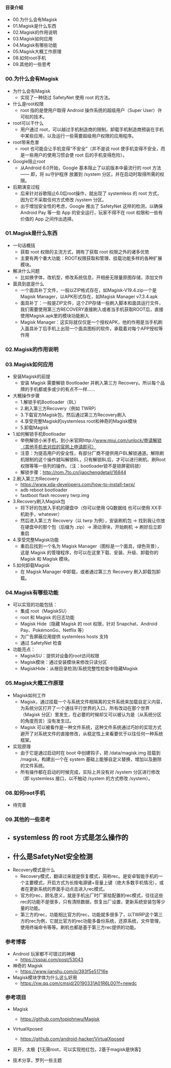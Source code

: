 #### 目录介绍
- 00.为什么会有Magisk
- 01.Magisk是什么东西
- 02.Magisk的作用说明
- 03.Magisk如何应用
- 04.Magisk有哪些功能
- 05.Magisk大概工作原理
- 08.如何root手机
- 09.其他的一些思考



### 00.为什么会有Magisk
- 为什么会有Magisk
    - 实现了一种绕过 SafetyNet 使用 root 的方法。
- 什么是root权限
    - root 指的是使用户取得 Android 操作系统的超级用户（Super User）许可权的技术。
- root可以干什么
    - 用户通过 root，可以越过手机制造商的限制，卸载手机制造商预装在手机中某些应用，以及运行一些需要超级用户权限的应用程序。
- root带来危害
    - root 也可能会让手机变得“不安全”（并不是说 root 使手机变得不安全，而是一些用户的使用习惯会使 root 后的手机变得危险）。
- Google阻止root
    - 从Android 6.0开始，Google 基本阻止了以前版本中最流行的 root 方法 —— 即，将 su守护程序 放置到 /system 分区，并在启动时取得所需的权限。
- 后期演变过程
    - 后来针对谷歌阻止6.0后root操作，就出现了 systemless 的 root 方式，因为它不采取任何方式修改 /system 分区。
    - 出于增加安全性的考虑，Google 推出了 SafetyNet 这样的检测，以确保 Android Pay 等一些 App 的安全运行，玩家不得不在 root 权限和一些有价值的 App 之间作出选择。



### 01.Magisk是什么东西
- 一句话概括
    - 获取 root 权限的主流方式，拥有了获取 root 权限之外的诸多优势
    - 主要有两个重大功能：ROOT权限获取和管理、挂载功能多样的各种扩展模块。
- 解决什么问题
    - 比如换字体，改机型，修改系统信息，开相册无限量原图存储，添加文件
- 面具到底是什么
    - 一个面具补丁文件，一般以ZIP格式存在，如Magisk-V19.4.zip一个是Magisk Manager，以APK形式存在，如Magisk Manager v7.3.4.apk
    - 面具补丁：一般是ZIP文件，这个ZIP存储一些刷入脚本和面具运行文件，我们需要使用第三方RECOVERY直接刷入或者当手机获取ROOT后，直接使用Magisk.apk里的模块功能刷入
    - Magisk Manager：这实际就仅仅是一个授权APK，他的作用是当手机刷入面具补丁后手机上出现一个面具图标的软件，承载着对每个APP授权等作用




### 02.Magisk的作用说明



### 03.Magisk如何应用
- 安装Magisk的前提
    - 安装 Magisk 需要解锁 Bootloader 并刷入第三方 Recovery。所以每个品牌的手机都或多或少的有点不一样……
- 大概操作步骤
    - 1.解锁手机Bootloader（BL）
    - 2.刷入第三方Recovery（例如 TWRP）
    - 3.下载官方Magisk包，然后通过第三方Recovery刷入
    - 4.享受完整Magisk的systemless root和神奇的Magisk模块
    - 5.卸载Magisk
- 1.如何解锁手机Bootloader
    - 举例解锁小米手机，到小米官网http://www.miui.com/unlock/申请解锁（其他手机去对应的官网上申请即可）
    - 注意：为提高用户的安全性，有部分厂商不提供用户BL解锁通道。解除刷机限制的这个操作就叫解锁BL，只有解锁BL后，才可以进行刷机、刷Root权限等等一些列的操作。（注：bootloader锁不是锁屏密码锁）
    - 解锁步骤：http://rom.7to.cn/jiaochengdetail/16844
- 2.刷入第三方Recovery
    - https://www.xda-developers.com/how-to-install-twrp/
    - adb reboot bootloader
    - fastboot flash recovery twrp.img
- 3.Recovery刷入Magisk包
    - 将下好的包放入手机的硬盘中（你可以使用 QQ数据线 也可以使用 XX手机助手，whatever）
    - 然后进入第三方 Recovery（以 twrp 为例），安装刷机包 -> 找到我让你放在硬盘中的那个包（后缀为 .zip）-> 滑动滑块，开始刷机 -> 刷好后立即重启
- 4.享受完整Magisk功能
    - 重启后找到一个名为 Magisk Manager（图标是一个面具，绿色背景），这是 Magisk 的管理程序，你可以在这里下载、安装、升级、卸载你的 Magisk 和 Magisk 模块。
- 5.如何卸载Magisk
    - 在 Magisk Manager 中卸载，或者通过第三方 Recovery 刷入卸载包卸载。


### 04.Magisk有哪些功能
- 可以实现的功能包括：
    - 集成 root（MagiskSU）
    - root 和 Magisk 的日志功能
    - Magisk Hide（隐藏 Magisk 的 root 权限，针对 Snapchat、Android Pay、PokémonGo、Netflix 等）
    - 为广告屏蔽应用提供 systemless hosts 支持
    - 通过 SafetyNet 检查
- 功能亮点：
    - MagiskSU：提供对设备的root访问权限
    - Magisk模块：通过安装模块来修改只读分区
    - MagiskHide：从根目录检测/系统完整性检查中隐藏Magisk



### 05.Magisk大概工作原理
- Magisk如何工作
    - Magisk，通过挂载一个与系统文件相隔离的文件系统来加载自定义内容，为系统分区打开了一个通往平行世界的入口，所有改动在那个世界（Magisk 分区）里发生，在必要的时候却又可以被认为是（从系统分区的角度而言）没有发生过。
    - Magisk 可以被看作是一种文件系统，这种文件系统通过巧妙的实现方式避开了对系统文件的直接修改，从稳定性上来看要优于以往任何一种系统框架。
- 实现原理
    - 由于它是通过启动时在 boot 中创建钩子，把 /data/magisk.img 挂载到 /magisk，构建出一个在 system 基础上能够自定义替换，增加以及删除的文件系统。
    - 所有操作都在启动的时候完成，实际上并没有对 /system 分区进行修改（即 systemless 接口，以不触动 /system 的方式修改 /system）。



### 08.如何root手机
- 待完善



### 09.其他的一些思考
- systemless 的 root 方式是怎么操作的
    - 
- 什么是SafetyNet安全检测
    - 
- Recovery模式是什么
    - Recovery模式，翻译过来就是恢复模式，简称rec。是安卓智能手机的一个主要模式，开启方式为长按电源键+音量上键（绝大多数手机情况），或者在更新系统的界面手动点击进入rec模式。
    - 官方的rec，顾名思义，就是手机出厂时厂家给配置的rec模式，往往这些rec的功能不是很多，只有清除数据，恢复出厂设置，更新系统安装包等少量的功能。
    - 第三方的rec，功能相比官方的rec，功能就多很多了，以TWRP这个第三方的rec为例，它就比官方的rec功能多备份系统，还原系统，文件管理，使用终端命令等等。刷机也都是基于第三方rec提供的功能。



### 参考博客
- Android 玩家都不可错过的神器
    - https://sspai.com/post/53043
- 神奇的 Magisk
    - https://www.jianshu.com/p/393f5e51716e
- Magisk模块字体为什么这么好用
    - https://xw.qq.com/cmsid/20190331A01R6L00?f=newdc



### 参考项目
- Magisk
    - https://github.com/topjohnwu/Magisk
- VirtualXposed
    - https://github.com/android-hacker/VirtualXposed




- 双开，太极【1无需root，可以实现抢红包，2基于magisk是快客】
- 技术分享，罗列一些主题






